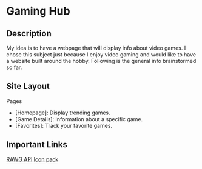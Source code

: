 # Gaming Hub

## Description
My idea is to have a webpage that will display info about video games. I chose this subject just because I enjoy video gaming and would like to have a website built around the hobby. Following is the general info brainstormed so far.

## Site Layout
Pages
- [Homepage]: Display trending games.
- [Game Details]: Information about a specific game.
- [Favorites]: Track your favorite games.

## Important Links
[RAWG API](https://rawg.io/apidocs)
[Icon pack](https://www.iconfinder.com/search?q=&family=accent-duo-tone-icons)
